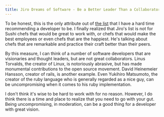 ```yaml
---
title: Jiro Dreams of Software - Be a Better Leader Than a Collaborator
---
```

To be honest, this is the only attribute out of [the list](/blog/2013/01/06/jiro-dreams-of-software.html) that I have a hard time recommending a developer to be. I finally realized that Jiro's list is not for Sushi chefs that would be great to work with, or chefs that would make the best employees or even chefs that are the happiest. He's talking about chefs that are remarkable and practice their craft better than their peers.

By this measure, I can think of a number of software developers that are visionaries and thought leaders, but are not great collaborators. Linus Torvalds, the creator of Linux, is notoriously abrasive, but has made monumental contributions to the open source movement. David Heinemeier Hansson, creator of rails, is another example. Even Yukihiro Matsumoto, the creator of the ruby language who is generally regarded as a nice guy, can be uncompromising when it comes to his ruby implementation.

I don't think it's wise to be hard to work with for no reason. However, I do think there is a time and place to realize that you need to go with your gut. Being uncompromising, in moderation, can be a good thing for a developer with great vision.